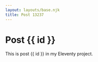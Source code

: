 ```yaml
---
layout: layouts/base.njk
title: Post 13237
---
```


# Post {{ id }}

This is post {{ id }} in my Eleventy project.

